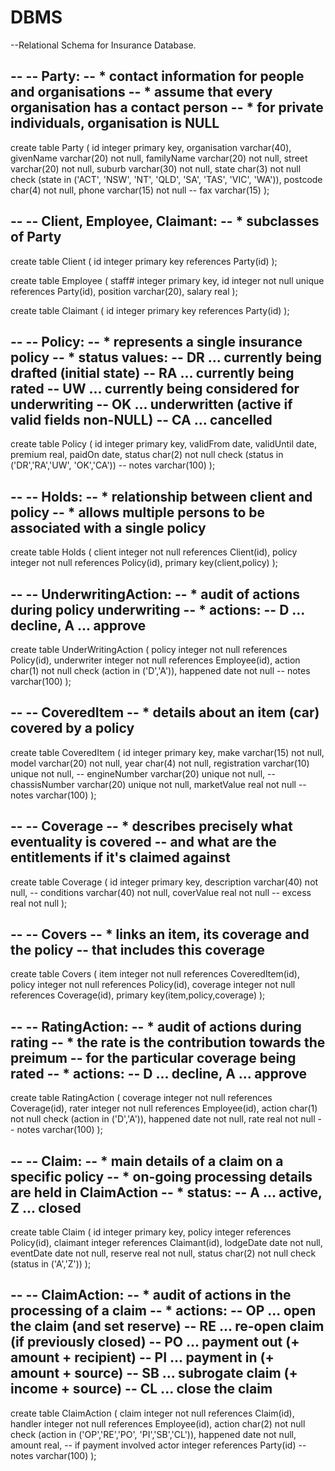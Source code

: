 # DBMS



--Relational Schema for Insurance Database. 


--
-- Party:
--	* contact information for people and organisations
--	* assume that every organisation has a contact person
--	* for private individuals, organisation is NULL
--
create table Party (
	id		integer     primary key,
	organisation	varchar(40),
	givenName	varchar(20) not null,
	familyName	varchar(20) not null,
	street		varchar(20) not null,
	suburb		varchar(30) not null,
	state		char(3)	    not null
				    check (state in ('ACT', 'NSW', 'NT',
						     'QLD', 'SA', 'TAS',
						     'VIC', 'WA')),
	postcode	char(4)     not null,
	phone		varchar(15) not null
--	fax		varchar(15)
);

--
-- Client, Employee, Claimant:
--	* subclasses of Party
--
create table Client (
	id		integer     primary key
				    references Party(id)
);

create table Employee (
	staff#		integer     primary key,
	id              integer     not null unique references Party(id),
	position	varchar(20),
	salary		real
);

create table Claimant (
	id		integer     primary key
				    references Party(id)
);

--
-- Policy:
--	* represents a single insurance policy
--	* status values:
--		DR ... currently being drafted (initial state)
--		RA ... currently being rated
--		UW ... currently being considered for underwriting
--		OK ... underwritten (active if valid fields non-NULL)
--		CA ... cancelled
--
create table Policy (
	id		integer     primary key,
	validFrom	date,
	validUntil	date,
	premium		real,
	paidOn		date,
	status		char(2)     not null
				    check
				    (status in ('DR','RA','UW',
						'OK','CA'))
--	notes		varchar(100)
);

--
-- Holds:
--	* relationship between client and policy
--	* allows multiple persons to be associated with a single policy
--
create table Holds (
	client		integer     not null references Client(id),
        policy          integer     not null references Policy(id),
        primary key(client,policy)
);

--
-- UnderwritingAction:
--	* audit of actions during policy underwriting
--	* actions:
--		D ... decline,  A ... approve
--
create table UnderWritingAction (
	policy		integer     not null references Policy(id),
	underwriter	integer     not null references Employee(id),
	action		char(1)     not null check (action in ('D','A')),
	happened	date        not null
--	notes		varchar(100)
);

--
-- CoveredItem
--	* details about an item (car) covered by a policy
--
create table CoveredItem (
	id		integer	    primary key,
	make		varchar(15) not null,
	model		varchar(20) not null,
	year		char(4)     not null,
	registration	varchar(10) unique not null,
--	engineNumber	varchar(20) unique not null,
--	chassisNumber	varchar(20) unique not null,
	marketValue	real        not null
--	notes		varchar(100)
);

--
-- Coverage
--	* describes precisely what eventuality is covered 
--	  and what are the entitlements if it's claimed against
--
create table Coverage (
	id		integer     primary key,
	description	varchar(40) not null,
--	conditions	varchar(40) not null,
	coverValue	real        not null
--	excess		real        not null
);

--
-- Covers
--	* links an item, its coverage and the policy
--	  that includes this coverage
--
create table Covers (
	item		integer     not null references CoveredItem(id),
	policy		integer     not null references Policy(id),
	coverage	integer     not null references Coverage(id),
	primary key(item,policy,coverage)
);

--
-- RatingAction:
--	* audit of actions during rating
--	* the rate is the contribution towards the preimum
--	  for the particular coverage being rated
--	* actions:
--		D ... decline,  A ... approve
--
create table RatingAction (
	coverage	integer     not null references Coverage(id),
	rater		integer     not null references Employee(id),
	action		char(1)     not null
				    check (action in ('D','A')),
	happened	date        not null,
	rate		real	    not null
--	notes		varchar(100)
);

--
-- Claim:
--	* main details of a claim on a specific policy
--	* on-going processing details are held in ClaimAction
--	* status:
--		A ... active, Z ... closed
--
create table Claim (
	id		integer     primary key,
	policy		integer	    references Policy(id),
	claimant	integer     references Claimant(id),
	lodgeDate	date	    not null,
	eventDate	date	    not null,
	reserve		real	    not null,
	status		char(2)	    not null
				    check (status in ('A','Z'))
);

--
-- ClaimAction:
--	* audit of actions in the processing of a claim
--	* actions:
--		OP ... open the claim (and set reserve)
--		RE ... re-open claim (if previously closed)
--		PO ... payment out (+ amount + recipient)
--		PI ... payment in (+ amount + source)
--		SB ... subrogate claim (+ income + source)
--		CL ... close the claim
--
create table ClaimAction (
	claim		integer	    not null references Claim(id),
	handler		integer	    not null references Employee(id),
	action		char(2)	    not null
				    check
				    (action in ('OP','RE','PO',
						'PI','SB','CL')),
	happened	date	    not null,
	amount		real,	    -- if payment involved
	actor		integer	    references Party(id)
--	notes		varchar(100)
);
